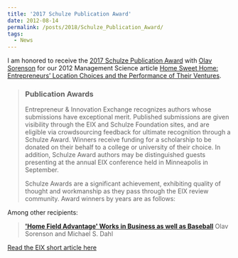 ```yaml
---
title: '2017 Schulze Publication Award'
date: 2012-08-14
permalink: /posts/2018/Schulze_Publication_Award/
tags:
  - News
---
```


I am honored to receive the [2017 Schulze Publication Award](https://eiexchange.com/schulze-publication-awards) with [Olav Sorenson](https://www.olavsorenson.net) for our 2012 Management Science article [Home Sweet Home: Entrepreneurs’ Location Choices and the Performance of Their Ventures](https://doi.org/10.1287/mnsc.1110.1476).

> ### Publication Awards
> Entrepreneur & Innovation Exchange recognizes authors whose submissions have exceptional merit. Published submissions are given visibility through the EIX and Schulze Foundation sites, and are eligible via crowdsourcing feedback for ultimate recognition through a Schulze Award. Winners receive funding for a scholarship to be donated on their behalf to a college or university of their choice. In addition, Schulze Award authors may be distinguished guests presenting at the annual EIX conference held in Minneapolis in September.
>
> Schulze Awards are a significant achievement, exhibiting quality of thought and workmanship as they pass through the EIX review community. Award winners by years are as follows:

Among other recipients:

> **['Home Field Advantage' Works in Business as well as Baseball](https://eiexchange.com/content/259-home-field-advantage-works-in-business-as-well-as-baseball)**
> Olav Sorenson and Michael S. Dahl

[Read the EIX short article here](https://eiexchange.com/content/259-home-field-advantage-works-in-business-as-well-as-baseball)
